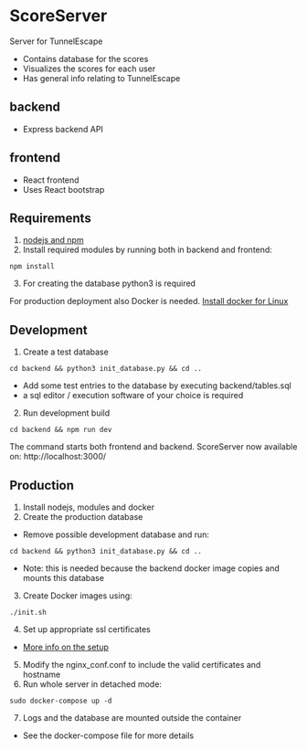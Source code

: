 # ScoreServer

Server for TunnelEscape
- Contains database for the scores
- Visualizes the scores for each user
- Has general info relating to TunnelEscape


## backend
- Express backend API


## frontend
- React frontend
- Uses React bootstrap

## Requirements
1. [nodejs and npm](https://nodejs.org/en/download/package-manager/)
2. Install required modules by running both in backend and frontend:
```
npm install
```
3. For creating the database python3 is required

For production deployment also Docker is needed.
[Install docker for Linux](https://docs.docker.com/install/linux/docker-ce/ubuntu/)

## Development

1. Create a test database
```
cd backend && python3 init_database.py && cd ..
```
- Add some test entries to the database by executing backend/tables.sql
 - a sql editor / execution software of your choice is required
2. Run development build
```
cd backend && npm run dev
```

The command starts both frontend and backend. ScoreServer now available on:
http://localhost:3000/

## Production
1. Install nodejs, modules and docker
2. Create the production database
- Remove possible development database and run:
```
cd backend && python3 init_database.py && cd ..
```
- Note: this is needed because the backend docker image copies and mounts this database
3. Create Docker images using:
```
./init.sh
```
4. Set up appropriate ssl certificates
  - [More info on the setup](https://dev.to/domysee/setting-up-a-reverse-proxy-with-nginx-and-docker-compose-29jg)
5. Modify the nginx_conf.conf to include the valid certificates and hostname
6. Run whole server in detached mode:
```
sudo docker-compose up -d
```
7. Logs and the database are mounted outside the container
  - See the docker-compose file for more details
